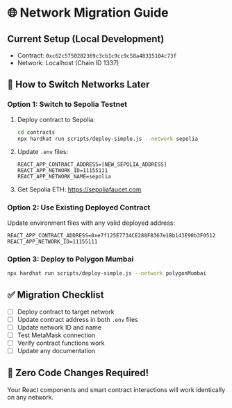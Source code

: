 # 🌐 Network Migration Guide

## Current Setup (Local Development)
- Contract: `0xc62c5750282369c3cb1c9cc9c58a48315104c73f`
- Network: Localhost (Chain ID 1337)

## 🔄 How to Switch Networks Later

### Option 1: Switch to Sepolia Testnet
1. Deploy contract to Sepolia:
   ```bash
   cd contracts
   npx hardhat run scripts/deploy-simple.js --network sepolia
   ```

2. Update `.env` files:
   ```env
   REACT_APP_CONTRACT_ADDRESS=[NEW_SEPOLIA_ADDRESS]
   REACT_APP_NETWORK_ID=11155111
   REACT_APP_NETWORK_NAME=sepolia
   ```

3. Get Sepolia ETH: https://sepoliafaucet.com

### Option 2: Use Existing Deployed Contract
Update environment files with any valid deployed address:
```env
REACT_APP_CONTRACT_ADDRESS=0xe7f125E7734CE288F8367e1Bb143E90b3F0512
REACT_APP_NETWORK_ID=11155111
```

### Option 3: Deploy to Polygon Mumbai
```bash
npx hardhat run scripts/deploy-simple.js --network polygonMumbai
```

## ✅ Migration Checklist
- [ ] Deploy contract to target network
- [ ] Update contract address in both `.env` files
- [ ] Update network ID and name
- [ ] Test MetaMask connection
- [ ] Verify contract functions work
- [ ] Update any documentation

## 🎯 Zero Code Changes Required!
Your React components and smart contract interactions will work identically on any network.
